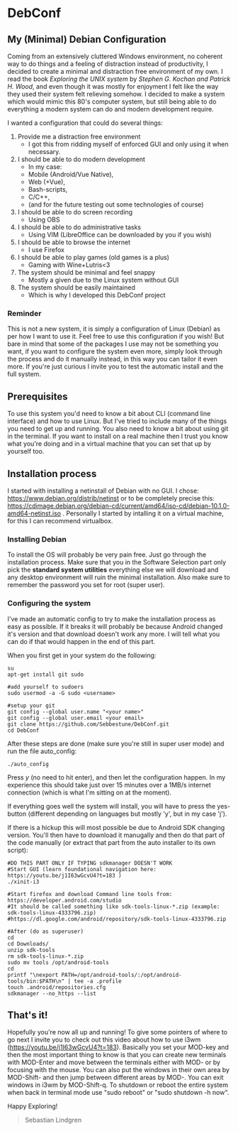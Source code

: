 # DebConf
## My (Minimal) Debian Configuration
Coming from an extensively cluttered Windows environment, no coherent way to do things and a feeling of distraction instead of productivity, I decided to create a minimal and distraction free environment of my own. I read the book *Exploring the UNIX system* by *Stephen G. Kochan and Patrick H. Wood*, and even though it was mostly for enjoyment I felt like the way they used their system felt relieving somehow. I decided to make a system which would mimic this 80's computer system, but still being able to do everything a modern system can do and modern development require. 

I wanted a configuration that could do several things:

1. Provide me a distraction free environment
    - I got this from ridding myself of enforced GUI and only using it when necessary.
2. I should be able to do modern development 
    - In my case: 
    - Mobile (Android/Vue Native), 
    - Web (+Vue), 
    - Bash-scripts, 
    - C/C++,
    - (and for the future testing out some technologies of course)
3. I should be able to do screen recording
    - Using OBS
4. I should be able to do administrative tasks
    - Using VIM (LibreOffice can be downloaded by you if you wish)
5. I should be able to browse the internet
    - I use Firefox
6. I should be able to play games (old games is a plus)
    - Gaming with Wine+Lutris<3
7. The system should be minimal and feel snappy
    - Mostly a given due to the Linux system without GUI
8. The system should be easily maintained
    - Which is why I developed this DebConf project

### Reminder
This is not a new system, it is simply a configuration of Linux (Debian) as per how I want to use it. Feel free to use this configuration if you wish! But bare in mind that some of the packages I use may not be something you want, if you want to configure the system even more, simply look through the process and do it manually instead, in this way you can tailor it even more. If you're just curious I invite you to test the automatic install and the full system.

## Prerequisites
To use this system you'd need to know a bit about CLI (command line interface) and how to use Linux. But I've tried to include many of the things you need to get up and running. You also need to know a bit about using git in the terminal. If you want to install on a real machine then I trust you know what you're doing and in a virtual machine that you can set that up by yourself too.

## Installation process
I started with installing a netinstall of Debian with no GUI. I chose: https://www.debian.org/distrib/netinst or to be completely precise this: https://cdimage.debian.org/debian-cd/current/amd64/iso-cd/debian-10.1.0-amd64-netinst.iso . Personally I started by intalling it on a virtual machine, for this I can recommend virtualbox. 

### Installing Debian
To install the OS will probably be very pain free. Just go through the installation process. Make sure that you in the Software Selection part only pick the **standard system utilities** everything else we will download and any desktop environment will ruin the minimal installation. Also make sure to remember the password you set for root (super user).

### Configuring the system
I've made an automatic config to try to make the installation process as easy as possible. If it breaks it will probably be because Android changed it's version and that download doesn't work any more. I will tell what you can do if that would happen in the end of this part.  

When you first get in your system do the following:
```
su 
apt-get install git sudo

#add yourself to sudoers
sudo usermod -a -G sudo <username>

#setup your git 
git config --global user.name "<your name>"
git config --global user.email <your email>
git clone https://github.com/Sebbestune/DebConf.git
cd DebConf
```
After these steps are done (make sure you're still in super user mode) and run the file auto_config:
```
./auto_config
```

Press *y* (no need to hit enter), and then let the configuration happen. In my experience this should take just over 15 minutes over a 1MB/s internet connection (which is what I'm sitting on at the moment). 

If everything goes well the system will install, you will have to press the yes-button (different depending on languages but mostly 'y', but in my case 'j').

If there is a hickup this will most possible be due to Android SDK changing version. You'll then have to download it manugally and then do that part of the code manually (or extract that part from the auto installer to its own script):
```
#DO THIS PART ONLY IF TYPING sdkmanager DOESN'T WORK
#Start GUI (learn foundational navigation here: https://youtu.be/j1I63wGcvU4?t=183 )
./xinit-i3

#Start firefox and download Command line tools from: https://developer.android.com/studio
#It should be called something like sdk-tools-linux-*.zip (example: sdk-tools-linux-4333796.zip)
#https://dl.google.com/android/repository/sdk-tools-linux-4333796.zip

#After (do as superuser)
cd 
cd Downloads/
unzip sdk-tools
rm sdk-tools-linux-*.zip
sudo mv tools /opt/android-tools
cd 
printf "\nexport PATH=/opt/android-tools/:/opt/android-tools/bin:$PATH\n" | tee -a .profile
touch .android/repositories.cfg
sdkmanager --no_https --list
```

## That's it!
Hopefully you're now all up and running! To give some pointers of where to go next I invite you to check out this video about how to use i3wm (https://youtu.be/j1I63wGcvU4?t=183). Basically you set your MOD-key and then the most important thing to know is that you can create new terminals with MOD-Enter and move between the terminals either with MOD-<direction key> or by focusing with the mouse. You can also put the windows in their own area by MOD-Shift-<number> and then jump between different areas by MOD-<number>. You can exit windows in i3wm by MOD-Shift-q. To shutdown or reboot the entire system when back in terminal mode use "sudo reboot" or "sudo shutdown -h now".
  
Happy Exploring!
> Sebastian Lindgren
